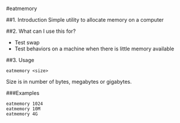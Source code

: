 #eatmemory

##1. Introduction
Simple utility to allocate memory on a computer

##2. What can I use this for?
- Test swap
- Test behaviors on a machine when there is little memory available

##3. Usage
```
eatmemory <size>
```

Size is in number of bytes, megabytes or gigabytes.

###Examples
```
eatmemory 1024
eatmemory 10M
eatmemory 4G
```

